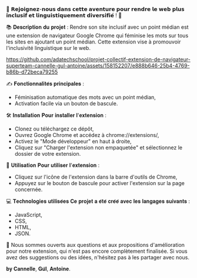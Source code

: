 🌟 𝗥𝗲𝗷𝗼𝗶𝗴𝗻𝗲𝘇-𝗻𝗼𝘂𝘀 𝗱𝗮𝗻𝘀 𝗰𝗲𝘁𝘁𝗲 𝗮𝘃𝗲𝗻𝘁𝘂𝗿𝗲 𝗽𝗼𝘂𝗿 𝗿𝗲𝗻𝗱𝗿𝗲 𝗹𝗲 𝘄𝗲𝗯 𝗽𝗹𝘂𝘀 𝗶𝗻𝗰𝗹𝘂𝘀𝗶𝗳 𝗲𝘁 𝗹𝗶𝗻𝗴𝘂𝗶𝘀𝘁𝗶𝗾𝘂𝗲𝗺𝗲𝗻𝘁 𝗱𝗶𝘃𝗲𝗿𝘀𝗶𝗳𝗶𝗲́ ! 🌟

📚 𝐃𝐞𝐬𝐜𝐫𝐢𝐩𝐭𝐢𝐨𝐧 𝐝𝐮 𝐩𝐫𝐨𝐣𝐞𝐭 :
Rendre son site inclusif avec un point médian est une extension de navigateur Google Chrome qui féminise les mots sur tous les sites en ajoutant un point médian. Cette extension vise à promouvoir l'inclusivité linguistique sur le web.



https://github.com/adatechschool/projet-collectif-extension-de-navigateur-superteam-cannelle-gul-antoine/assets/158152207/e888b646-25b4-4769-b86b-d72beca79255





✍️ 𝐅𝐨𝐧𝐜𝐭𝐢𝐨𝐧𝐧𝐚𝐥𝐢𝐭𝐞́𝐬 𝐩𝐫𝐢𝐧𝐜𝐢𝐩𝐚𝐥𝐞𝐬 :
- Féminisation automatique des mots avec un point médian,
- Activation facile via un bouton de bascule.

🛠️ 𝐈𝐧𝐬𝐭𝐚𝐥𝐥𝐚𝐭𝐢𝐨𝐧
𝐏𝐨𝐮𝐫 𝐢𝐧𝐬𝐭𝐚𝐥𝐥𝐞𝐫 𝐥'𝐞𝐱𝐭𝐞𝐧𝐬𝐢𝐨𝐧 :
- Clonez ou téléchargez ce dépôt,
- Ouvrez Google Chrome et accédez à chrome://extensions/,
- Activez le "Mode développeur" en haut à droite,
- Cliquez sur "Charger l'extension non empaquetée" et sélectionnez le dossier de votre extension.

🚀 𝐔𝐭𝐢𝐥𝐢𝐬𝐚𝐭𝐢𝐨𝐧
𝐏𝐨𝐮𝐫 𝐮𝐭𝐢𝐥𝐢𝐬𝐞𝐫 𝐥'𝐞𝐱𝐭𝐞𝐧𝐬𝐢𝐨𝐧 :
- Cliquez sur l'icône de l'extension dans la barre d'outils de Chrome,
- Appuyez sur le bouton de bascule pour activer l'extension sur la page concernée.

💻 𝐓𝐞𝐜𝐡𝐧𝐨𝐥𝐨𝐠𝐢𝐞𝐬 𝐮𝐭𝐢𝐥𝐢𝐬𝐞́𝐞𝐬
𝐂𝐞 𝐩𝐫𝐨𝐣𝐞𝐭 𝐚 𝐞́𝐭𝐞́ 𝐜𝐫𝐞́𝐞́ 𝐚𝐯𝐞𝐜 𝐥𝐞𝐬 𝐥𝐚𝐧𝐠𝐚𝐠𝐞𝐬 𝐬𝐮𝐢𝐯𝐚𝐧𝐭𝐬 :
- JavaScript,
- CSS,
- HTML,
- JSON.

🤝 Nous sommes ouverts aux questions et aux propositions d'amélioration pour notre extension, qui n'est pas encore complètement finalisée. Si vous avez des suggestions ou des idées, n'hésitez pas à les partager avec nous.

𝐛𝐲 𝐂𝐚𝐧𝐧𝐞𝐥𝐥𝐞, 𝐆𝐮̈𝐥, 𝐀𝐧𝐭𝐨𝐢𝐧𝐞. 


